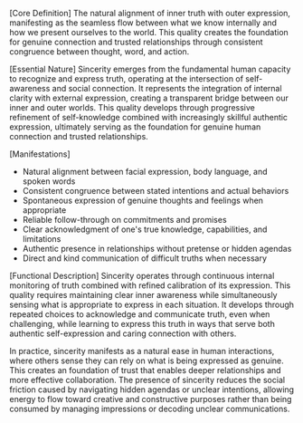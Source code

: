 [Core Definition]
The natural alignment of inner truth with outer expression, manifesting as the seamless flow between what we know internally and how we present ourselves to the world. This quality creates the foundation for genuine connection and trusted relationships through consistent congruence between thought, word, and action.

[Essential Nature]
Sincerity emerges from the fundamental human capacity to recognize and express truth, operating at the intersection of self-awareness and social connection. It represents the integration of internal clarity with external expression, creating a transparent bridge between our inner and outer worlds. This quality develops through progressive refinement of self-knowledge combined with increasingly skillful authentic expression, ultimately serving as the foundation for genuine human connection and trusted relationships.

[Manifestations]
- Natural alignment between facial expression, body language, and spoken words
- Consistent congruence between stated intentions and actual behaviors
- Spontaneous expression of genuine thoughts and feelings when appropriate
- Reliable follow-through on commitments and promises
- Clear acknowledgment of one's true knowledge, capabilities, and limitations
- Authentic presence in relationships without pretense or hidden agendas
- Direct and kind communication of difficult truths when necessary

[Functional Description]
Sincerity operates through continuous internal monitoring of truth combined with refined calibration of its expression. This quality requires maintaining clear inner awareness while simultaneously sensing what is appropriate to express in each situation. It develops through repeated choices to acknowledge and communicate truth, even when challenging, while learning to express this truth in ways that serve both authentic self-expression and caring connection with others.

In practice, sincerity manifests as a natural ease in human interactions, where others sense they can rely on what is being expressed as genuine. This creates an foundation of trust that enables deeper relationships and more effective collaboration. The presence of sincerity reduces the social friction caused by navigating hidden agendas or unclear intentions, allowing energy to flow toward creative and constructive purposes rather than being consumed by managing impressions or decoding unclear communications.
